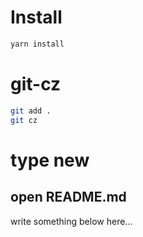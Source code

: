 # Install

```zsh
yarn install
```

# git-cz
```zsh
git add .
git cz
```

# type new

## open README.md

write something below here...
